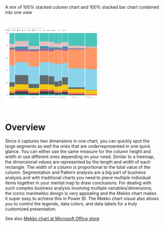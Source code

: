 A mix of 100% stacked column chart and 100% stacked bar chart combined into one view

<img width="302" alt="MekkoChart" src="https://github.com/microsoft/powerbi-visuals-mekkochart/blob/master/assets/screenshot.png">


# Overview

Since it captures two dimensions in one chart, you can quickly spot the large segments as well the ones that are underrepresented in one quick glance. You can either use the same measure for the column height and width or use different ones depending on your need.
Similar to a treemap, the dimensional values are represented by the length and width of each rectangle. The width of a column is proportional to the total value of the column.
Segmentation and Pattern analysis are a big part of business analysis and with traditional charts you need to piece multiple individual items together in your mental map to draw conclusions. For dealing with such complex business analysis involving multiple variables/dimensions, the iconic marimekko design is very appealing and the Mekko chart makes it super easy to achieve this in Power BI.
The Mekko chart visual also allows you to control the legends, data colors, and data labels for a truly customized presentation.

See also [Mekko chart at Microsoft Office store](https://store.office.com/en-us/app.aspx?assetid=WA104380785&sourcecorrid=848a7fc8-787d-427c-9364-34c8c9204179&searchapppos=0&ui=en-US&rs=en-US&ad=US&appredirect=false)
